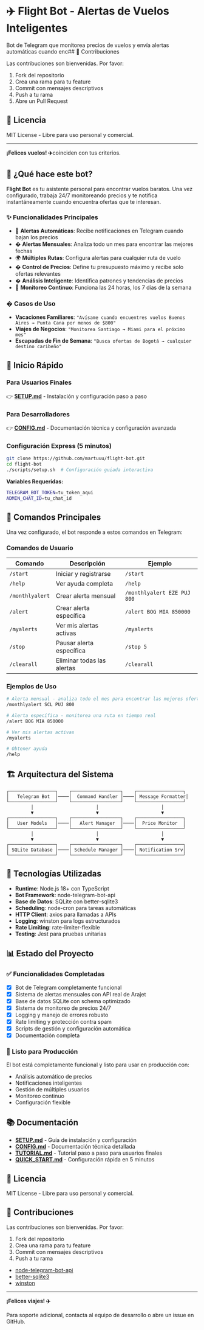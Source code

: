 # ✈️ Flight Bot - Alertas de Vuelos Inteligentes

Bot de Telegram que monitorea precios de vuelos y envía alertas automáticas cuando enc## 🤝 Contribuciones

Las contribuciones son bienvenidas. Por favor:

1. Fork del repositorio
2. Crea una rama para tu feature
3. Commit con mensajes descriptivos
4. Push a tu rama
5. Abre un Pull Request

## 📄 Licencia

MIT License - Libre para uso personal y comercial.

---

**¡Felices vuelos! ✈️**coinciden con tus criterios.

## 🎯 ¿Qué hace este bot?

**Flight Bot** es tu asistente personal para encontrar vuelos baratos. Una vez configurado, trabaja 24/7 monitoreando precios y te notifica instantáneamente cuando encuentra ofertas que te interesan.

### ✨ Funcionalidades Principales

- 🤖 **Alertas Automáticas**: Recibe notificaciones en Telegram cuando bajan los precios
- � **Alertas Mensuales**: Analiza todo un mes para encontrar las mejores fechas
- 🌍 **Múltiples Rutas**: Configura alertas para cualquier ruta de vuelo
- � **Control de Precios**: Define tu presupuesto máximo y recibe solo ofertas relevantes
- � **Análisis Inteligente**: Identifica patrones y tendencias de precios
- 🔄 **Monitoreo Continuo**: Funciona las 24 horas, los 7 días de la semana

### � Casos de Uso

- **Vacaciones Familiares**: `"Avísame cuando encuentres vuelos Buenos Aires → Punta Cana por menos de $800"`
- **Viajes de Negocios**: `"Monitorea Santiago → Miami para el próximo mes"`
- **Escapadas de Fin de Semana**: `"Busca ofertas de Bogotá → cualquier destino caribeño"`

## 🚀 Inicio Rápido

### Para Usuarios Finales
👉 **[SETUP.md](SETUP.md)** - Instalación y configuración paso a paso

### Para Desarrolladores  
👉 **[CONFIG.md](CONFIG.md)** - Documentación técnica y configuración avanzada

### Configuración Express (5 minutos)

```bash
git clone https://github.com/martuuu/flight-bot.git
cd flight-bot
./scripts/setup.sh  # Configuración guiada interactiva
```

**Variables Requeridas:**
```bash
TELEGRAM_BOT_TOKEN=tu_token_aqui
ADMIN_CHAT_ID=tu_chat_id
```

## 📱 Comandos Principales

Una vez configurado, el bot responde a estos comandos en Telegram:

### Comandos de Usuario
| Comando | Descripción | Ejemplo |
|---------|-------------|---------|
| `/start` | Iniciar y registrarse | `/start` |
| `/help` | Ver ayuda completa | `/help` |
| `/monthlyalert` | Crear alerta mensual | `/monthlyalert EZE PUJ 800` |
| `/alert` | Crear alerta específica | `/alert BOG MIA 850000` |
| `/myalerts` | Ver mis alertas activas | `/myalerts` |
| `/stop` | Pausar alerta específica | `/stop 5` |
| `/clearall` | Eliminar todas las alertas | `/clearall` |

### Ejemplos de Uso

```bash
# Alerta mensual - analiza todo el mes para encontrar las mejores ofertas
/monthlyalert SCL PUJ 800

# Alerta específica - monitorea una ruta en tiempo real  
/alert BOG MIA 850000

# Ver mis alertas activas
/myalerts

# Obtener ayuda
/help
```

## 🏗️ Arquitectura del Sistema

```
┌─────────────────┐    ┌──────────────────┐    ┌─────────────────┐
│   Telegram Bot  │────│  Command Handler │────│ Message Formatter│
└─────────────────┘    └──────────────────┘    └─────────────────┘
         │                       │                       │
         ▼                       ▼                       ▼
┌─────────────────┐    ┌──────────────────┐    ┌─────────────────┐
│   User Models   │────│   Alert Manager  │────│  Price Monitor  │
└─────────────────┘    └──────────────────┘    └─────────────────┘
         │                       │                       │
         ▼                       ▼                       ▼
┌─────────────────┐    ┌──────────────────┐    ┌─────────────────┐
│ SQLite Database │────│ Schedule Manager │────│ Notification Srv│
└─────────────────┘    └──────────────────┘    └─────────────────┘
```

## 🔧 Tecnologías Utilizadas

- **Runtime**: Node.js 18+ con TypeScript
- **Bot Framework**: node-telegram-bot-api
- **Base de Datos**: SQLite con better-sqlite3
- **Scheduling**: node-cron para tareas automáticas
- **HTTP Client**: axios para llamadas a APIs
- **Logging**: winston para logs estructurados
- **Rate Limiting**: rate-limiter-flexible
- **Testing**: Jest para pruebas unitarias

## 📊 Estado del Proyecto

### ✅ Funcionalidades Completadas
- [x] Bot de Telegram completamente funcional
- [x] Sistema de alertas mensuales con API real de Arajet
- [x] Base de datos SQLite con schema optimizado
- [x] Sistema de monitoreo de precios 24/7
- [x] Logging y manejo de errores robusto
- [x] Rate limiting y protección contra spam
- [x] Scripts de gestión y configuración automática
- [x] Documentación completa

### 🚀 Listo para Producción
El bot está completamente funcional y listo para usar en producción con:
- Análisis automático de precios
- Notificaciones inteligentes
- Gestión de múltiples usuarios
- Monitoreo continuo
- Configuración flexible

## 📚 Documentación

- **[SETUP.md](SETUP.md)** - Guía de instalación y configuración
- **[CONFIG.md](CONFIG.md)** - Documentación técnica detallada
- **[TUTORIAL.md](TUTORIAL.md)** - Tutorial paso a paso para usuarios finales
- **[QUICK_START.md](QUICK_START.md)** - Configuración rápida en 5 minutos

## 📄 Licencia

MIT License - Libre para uso personal y comercial.

## 🤝 Contribuciones

Las contribuciones son bienvenidas. Por favor:

1. Fork del repositorio
2. Crea una rama para tu feature
3. Commit con mensajes descriptivos
4. Push a tu rama


- [node-telegram-bot-api](https://github.com/yagop/node-telegram-bot-api)
- [better-sqlite3](https://github.com/JoshuaWise/better-sqlite3)
- [winston](https://github.com/winstonjs/winston)

---

**¡Felices viajes! ✈️**

Para soporte adicional, contacta al equipo de desarrollo o abre un issue en GitHub.

